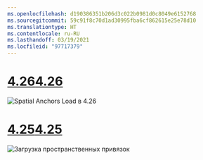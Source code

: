 ```yaml
---
ms.openlocfilehash: d190386351b206d3c022b0981d0c8049e6152768
ms.sourcegitcommit: 59c91f8c70d1ad30995fba6cf862615e25e78d10
ms.translationtype: HT
ms.contentlocale: ru-RU
ms.lasthandoff: 03/19/2021
ms.locfileid: "97717379"
---
```

# <a name="426"></a>[<span data-ttu-id="0a8c5-101">4.26</span><span class="sxs-lookup"><span data-stu-id="0a8c5-101">4.26</span></span>](#tab/426)

![Spatial Anchors Load в 4.26](../images/local-spatial-anchors-img-03.png)

# <a name="425"></a>[<span data-ttu-id="0a8c5-103">4.25</span><span class="sxs-lookup"><span data-stu-id="0a8c5-103">4.25</span></span>](#tab/425)

![Загрузка пространственных привязок](../images/unreal-spatialanchors-load.PNG)
